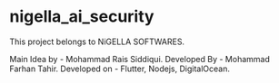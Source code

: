 # nigella_ai_security

This project belongs to NiGELLA SOFTWARES.

Main Idea by - Mohammad Rais Siddiqui.
Developed By - Mohammad Farhan Tahir.
Developed on - Flutter, Nodejs, DigitalOcean. 

